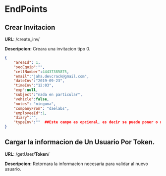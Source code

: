 # EndPoints

## Crear Invitacion

**URL**: <urlHost>/create_inv/

**Descripcion:** Creara una invitacion tipo 0.
```json
{
	"areaId": 1,
	"secEquip":"",
	"cellNumber":44437385875,
	"email":"jaha.devcrack@gmail.com",
	"dateInv":"2019-09-23",
	"timeInv":"12:03",
	"exp":null,
	"subject":"nada en particular",
	"vehicle":false,
	"notes": "ninguna",
	"companyFrom": "daelabs",
	"employeeId":1,
	"diary":"",
	"typeInv":""  ##Este campo es opcional, es decir se puede poner o no,  por default toma el valor 0
}
```

## Cargar la informacion de Un Usuario Por Token.

**URL**: <urlHost>/getUser/**Token**/

**Descripcion:** Retornara la informacion necesaria para validar al nuevo usuario.

